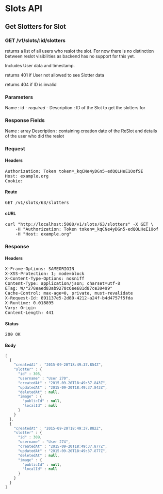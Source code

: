 # Slots API

## Get Slotters for Slot

### GET /v1/slots/:id/slotters

returns a list of all users who reslot the slot. For now there is no distinction between reslot visibilities as backend has no support for this yet.

Includes User data and timestamp.

returns 401 if User not allowed to see Slotter data

returns 404 if ID is invalid

### Parameters

Name : id *- required -*
Description : ID of the Slot to get the slotters for


### Response Fields

Name : array
Description : containing creation date of the ReSlot and details of the user who did the reslot

### Request

#### Headers

<pre>Authorization: Token token=_kqCNe4yDGn5-edQQLHeE1OofSE
Host: example.org
Cookie: </pre>

#### Route

<pre>GET /v1/slots/63/slotters</pre>

#### cURL

<pre class="request">curl &quot;http://localhost:5000/v1/slots/63/slotters&quot; -X GET \
	-H &quot;Authorization: Token token=_kqCNe4yDGn5-edQQLHeE1OofSE&quot; \
	-H &quot;Host: example.org&quot;</pre>

### Response

#### Headers

<pre>X-Frame-Options: SAMEORIGIN
X-XSS-Protection: 1; mode=block
X-Content-Type-Options: nosniff
Content-Type: application/json; charset=utf-8
ETag: W/&quot;278eaed83ab9278c6ee681d87ce30499&quot;
Cache-Control: max-age=0, private, must-revalidate
X-Request-Id: 891137e5-2d80-4212-a24f-b4d4757f5fda
X-Runtime: 0.018895
Vary: Origin
Content-Length: 441</pre>

#### Status

<pre>200 OK</pre>

#### Body

```javascript
[
  {
    "createdAt" : "2015-09-20T18:49:37.854Z",
    "slotter" : {
      "id" : 305,
      "username" : "User 270",
      "createdAt" : "2015-09-20T18:49:37.843Z",
      "updatedAt" : "2015-09-20T18:49:37.843Z",
      "deletedAt" : null,
      "image" : {
        "publicId" : null,
        "localId" : null
      }
    }
  },
  {
    "createdAt" : "2015-09-20T18:49:37.882Z",
    "slotter" : {
      "id" : 309,
      "username" : "User 274",
      "createdAt" : "2015-09-20T18:49:37.877Z",
      "updatedAt" : "2015-09-20T18:49:37.877Z",
      "deletedAt" : null,
      "image" : {
        "publicId" : null,
        "localId" : null
      }
    }
  }
]
```
